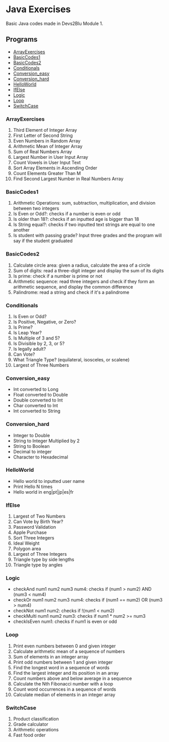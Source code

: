 # Java Exercises
Basic Java codes made in Devs2Blu Module 1.

## Programs

- [ArrayExercises](#arrayexercises)
- [BasicCodes1](#basiccodes1)
- [BasicCodes2](#basiccodes2)
- [Conditionals](#conditionals)
- [Conversion_easy](#conversion_easy)
- [Conversion_hard](#conversion_hard)
- [HelloWorld](#helloworld)
- [IfElse](#ifelse)
- [Logic](#logic)
- [Loop](#loop)
- [SwitchCase](#switchcase)

### ArrayExercises

1. Third Element of Integer Array
2. First Letter of Second String
3. Even Numbers in Random Array
4. Arithmetic Mean of Integer Array
5. Sum of Real Numbers Array
6. Largest Number in User Input Array
7. Count Vowels in User Input Text
8. Sort Array Elements in Ascending Order
9. Count Elements Greater Than M
10. Find Second Largest Number in Real Numbers Array

### BasicCodes1

1. Arithmetic Operations: sum, subtraction, multiplication, and division between two integers
2. Is Even or Odd?: checks if a number is even or odd
3. Is older than 18?: checks if an inputted age is bigger than 18
4. Is String equal?: checks if two inputted text strings are equal to one another
5. Is student with passing grade? Input three grades and the program will say if the student graduated

### BasicCodes2

1. Calculate circle area: given a radius, calculate the area of a circle
2. Sum of digits: read a three-digit integer and display the sum of its digits
3. Is prime: check if a number is prime or not
4. Arithmetic sequence: read three integers and check if they form an arithmetic sequence, and display the common difference
5. Palindrome: read a string and check if it's a palindrome

### Conditionals

1. Is Even or Odd?
2. Is Positive, Negative, or Zero?
3. Is Prime?
4. Is Leap Year?
5. Is Multiple of 3 and 5?
6. Is Divisible by 2, 3, or 5?
7. Is legally adult?
8. Can Vote?
9. What Triangle Type? (equilateral, isosceles, or scalene)
10. Largest of Three Numbers

### Conversion_easy

- Int converted to Long
- Float converted to Double
- Double converted to Int
- Char converted to Int
- Int converted to String

### Conversion_hard

- Integer to Double
- String to Integer Multiplied by 2
- String to Boolean
- Decimal to integer
- Character to Hexadecimal

### HelloWorld

- Hello world to inputted user name
- Print Hello N times
- Hello world in eng|pt|jp|es|fr

### IfElse

1. Largest of Two Numbers
2. Can Vote by Birth Year?
3. Password Validation
4. Apple Purchase
5. Sort Three Integers
6. Ideal Weight
7. Polygon area
8. Largest of Three Integers
9. Triangle type by side lengths
10. Triangle type by angles

### Logic

- checkAnd num1 num2 num3 num4: checks if (num1 > num2) AND (num3 < num4)
- checkOr num1 num2 num3 num4: checks if (num1 == num2) OR (num3 > num4)
- checkNot num1 num2: checks if !(num1 < num2)
- checkMulti num1 num2 num3: checks if num1 * num2 >= num3
- checkIsEven num1: checks if num1 is even or odd

### Loop

1. Print even numbers between 0 and given integer
2. Calculate arithmetic mean of a sequence of numbers
3. Sum of elements in an integer array
4. Print odd numbers between 1 and given integer
5. Find the longest word in a sequence of words
6. Find the largest integer and its position in an array
7. Count numbers above and below average in a sequence
8. Calculate the Nth Fibonacci number with a loop
9. Count word occurrences in a sequence of words
10. Calculate median of elements in an integer array

### SwitchCase

1. Product classification
2. Grade calculator
3. Arithmetic operations
4. Fast food order
